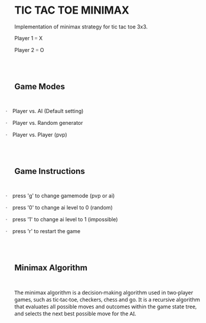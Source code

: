 
<!--
 /* Font Definitions */
 @font-face
	{font-family:Wingdings;
	panose-1:5 0 0 0 0 0 0 0 0 0;}
@font-face
	{font-family:"Cambria Math";
	panose-1:2 4 5 3 5 4 6 3 2 4;}
@font-face
	{font-family:Calibri;
	panose-1:2 15 5 2 2 2 4 3 2 4;}
@font-face
	{font-family:"Segoe UI";
	panose-1:2 11 5 2 4 2 4 2 2 3;}
 /* Style Definitions */
 p.MsoNormal, li.MsoNormal, div.MsoNormal
	{margin:0cm;
	font-size:12.0pt;
	font-family:"Calibri",sans-serif;}
p.MsoListParagraph, li.MsoListParagraph, div.MsoListParagraph
	{margin-top:0cm;
	margin-right:0cm;
	margin-bottom:0cm;
	margin-left:36.0pt;
	font-size:12.0pt;
	font-family:"Calibri",sans-serif;}
p.MsoListParagraphCxSpFirst, li.MsoListParagraphCxSpFirst, div.MsoListParagraphCxSpFirst
	{margin-top:0cm;
	margin-right:0cm;
	margin-bottom:0cm;
	margin-left:36.0pt;
	font-size:12.0pt;
	font-family:"Calibri",sans-serif;}
p.MsoListParagraphCxSpMiddle, li.MsoListParagraphCxSpMiddle, div.MsoListParagraphCxSpMiddle
	{margin-top:0cm;
	margin-right:0cm;
	margin-bottom:0cm;
	margin-left:36.0pt;
	font-size:12.0pt;
	font-family:"Calibri",sans-serif;}
p.MsoListParagraphCxSpLast, li.MsoListParagraphCxSpLast, div.MsoListParagraphCxSpLast
	{margin-top:0cm;
	margin-right:0cm;
	margin-bottom:0cm;
	margin-left:36.0pt;
	font-size:12.0pt;
	font-family:"Calibri",sans-serif;}
.MsoChpDefault
	{font-family:"Calibri",sans-serif;}
@page WordSection1
	{size:595.3pt 841.9pt;
	margin:72.0pt 72.0pt 72.0pt 72.0pt;}
div.WordSection1
	{page:WordSection1;}
 /* List Definitions */
 ol
	{margin-bottom:0cm;}
ul
	{margin-bottom:0cm;}
-->

</head>

<body lang=en-CZ style='word-wrap:break-word'>

<div class=WordSection1>

# TIC TAC TOE MINIMAX

<p class=MsoNormal><span lang=EN-GB>Implementation of minimax strategy for tic
tac toe 3x3.</span></p>

<p class=MsoNormal><span lang=EN-GB>Player 1 </span><span lang=EN-GB
style='font-family:Symbol'>=</span><span lang=EN-GB> X</span></p>

<p class=MsoNormal><span lang=EN-GB>Player 2 </span><span lang=EN-GB
style='font-family:Symbol'>=</span><span lang=EN-GB> O</span></p>

<p class=MsoNormal><span lang=EN-GB>&nbsp;</span></p>

<p class=MsoNormal><span lang=EN-GB>&nbsp;</span></p>

<p class=MsoNormal><b><span lang=EN-GB style='font-size:16.0pt'>Game Modes</span></b></p>

<p class=MsoNormal><span lang=EN-GB>&nbsp;</span></p>

<p class=MsoListParagraphCxSpFirst style='text-indent:-18.0pt'><span
lang=EN-GB style='font-family:Symbol'>·<span style='font:7.0pt "Times New Roman"'>&nbsp;&nbsp;&nbsp;&nbsp;&nbsp;
</span></span><span lang=EN-GB>Player vs. AI (Default setting)</span></p>

<p class=MsoListParagraphCxSpMiddle style='text-indent:-18.0pt'><span
lang=EN-GB style='font-family:Symbol'>·<span style='font:7.0pt "Times New Roman"'>&nbsp;&nbsp;&nbsp;&nbsp;&nbsp;
</span></span><span lang=EN-GB>Player vs. Random generator</span></p>

<p class=MsoListParagraphCxSpLast style='text-indent:-18.0pt'><span lang=EN-GB
style='font-family:Symbol'>·<span style='font:7.0pt "Times New Roman"'>&nbsp;&nbsp;&nbsp;&nbsp;&nbsp;
</span></span><span lang=EN-GB>Player vs. Player (pvp)</span></p>

<p class=MsoNormal><span lang=EN-GB>&nbsp;</span></p>

<p class=MsoNormal><span lang=EN-GB>&nbsp;</span></p>

<p class=MsoNormal><b><span lang=EN-GB style='font-size:16.0pt'>Game
Instructions</span></b></p>

<p class=MsoNormal><span lang=EN-GB>&nbsp;</span></p>

<p class=MsoListParagraphCxSpFirst style='text-indent:-18.0pt'><span
lang=EN-GB style='font-family:Symbol'>·<span style='font:7.0pt "Times New Roman"'>&nbsp;&nbsp;&nbsp;&nbsp;&nbsp;
</span></span><span lang=EN-GB>press 'g' to change gamemode (pvp or ai)</span></p>

<p class=MsoListParagraphCxSpMiddle style='text-indent:-18.0pt'><span
lang=EN-GB style='font-family:Symbol'>·<span style='font:7.0pt "Times New Roman"'>&nbsp;&nbsp;&nbsp;&nbsp;&nbsp;
</span></span><span lang=EN-GB>press '0' to change ai level to 0 (random)</span></p>

<p class=MsoListParagraphCxSpMiddle style='text-indent:-18.0pt'><span
lang=EN-GB style='font-family:Symbol'>·<span style='font:7.0pt "Times New Roman"'>&nbsp;&nbsp;&nbsp;&nbsp;&nbsp;
</span></span><span lang=EN-GB>press '1' to change ai level to 1 (impossible)</span></p>

<p class=MsoListParagraphCxSpLast style='text-indent:-18.0pt'><span lang=EN-GB
style='font-family:Symbol'>·<span style='font:7.0pt "Times New Roman"'>&nbsp;&nbsp;&nbsp;&nbsp;&nbsp;
</span></span><span lang=EN-GB>press 'r' to restart the game</span></p>

<p class=MsoNormal><span lang=EN-GB>&nbsp;</span></p>

<p class=MsoNormal><span lang=EN-GB>&nbsp;</span></p>

<p class=MsoNormal><b><span lang=EN-GB style='font-size:16.0pt'>Minimax
Algorithm</span></b></p>

<p class=MsoNormal><span lang=EN-GB>&nbsp;</span></p>

<p class=MsoNormal><span style='font-size:10.5pt;font-family:"Segoe UI",sans-serif'>The
minimax algorithm is a decision-making algorithm used in two-player games, such
as tic-tac-toe, checkers, chess and go</span><span lang=CS style='font-size:
10.5pt;font-family:"Segoe UI",sans-serif'>. It is</span><span style='font-size:
10.5pt;font-family:"Segoe UI",sans-serif'> a recursive algorithm that evaluates
all possible moves and outcomes within the game</span><span lang=CS
style='font-size:10.5pt;font-family:"Segoe UI",sans-serif'> state tree, and selects
the next best possible move for the AI.</span></p>

<p class=MsoNormal>&nbsp;</p>

</div>

</body>

</html>
